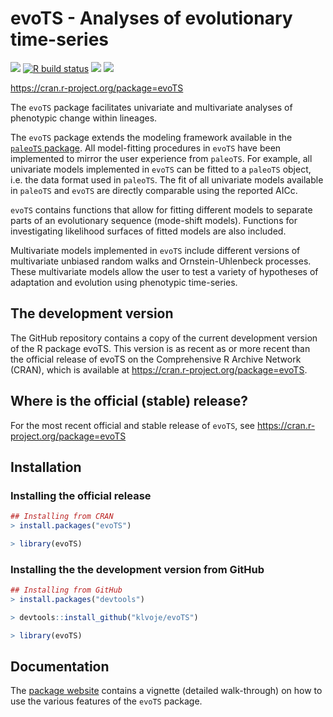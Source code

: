 
<!-- README.md is generated from README.Rmd. Please edit that file -->

# evoTS - Analyses of evolutionary time-series

<!-- badges: start -->

[![](https://www.r-pkg.org/badges/version/evoTS?color=blue)](https://cran.r-project.org/package=evoTS)
[![R build
status](https://github.com/https://github.com/klvoje/evoTS/workflows/R-CMD-check/badge.svg)](https://github.com/https://github.com/klvoje/evoTS/actions)
[![](http://cranlogs.r-pkg.org/badges/grand-total/evoTS?color=blue)](https://cran.r-project.org/package=evoTS)
[![](https://img.shields.io/github/last-commit/https://github.com/klvoje/evoTS.svg)](https://github.com/https://github.com/klvoje/evoTS/commits/main)

<!-- badges: end -->

<https://cran.r-project.org/package=evoTS>

The `evoTS` package facilitates univariate and multivariate analyses of
phenotypic change within lineages.

The `evoTS` package extends the modeling framework available in the
<a href="https://CRAN.R-project.org/package=paleoTS"> `paleoTS`
package</a>. All model-fitting procedures in `evoTS` have been
implemented to mirror the user experience from `paleoTS`. For example,
all univariate models implemented in `evoTS` can be fitted to a
`paleoTS` object, i.e. the data format used in `paleoTS`. The fit of all
univariate models available in `paleoTS` and `evoTS` are directly
comparable using the reported AICc.

`evoTS` contains functions that allow for fitting different models to
separate parts of an evolutionary sequence (mode-shift models).
Functions for investigating likelihood surfaces of fitted models are
also included.

Multivariate models implemented in `evoTS` include different versions of
multivariate unbiased random walks and Ornstein-Uhlenbeck processes.
These multivariate models allow the user to test a variety of hypotheses
of adaptation and evolution using phenotypic time-series.

## The development version

The GitHub repository contains a copy of the current development version
of the R package evoTS. This version is as recent as or more recent than
the official release of evoTS on the Comprehensive R Archive Network
(CRAN), which is available at
<https://cran.r-project.org/package=evoTS>.

## Where is the official (stable) release?

For the most recent official and stable release of `evoTS`, see
<https://cran.r-project.org/package=evoTS>

## Installation

### Installing the official release

``` r
## Installing from CRAN
> install.packages("evoTS")

> library(evoTS)
```

### Installing the the development version from GitHub

``` r
## Installing from GitHub
> install.packages("devtools")

> devtools::install_github("klvoje/evoTS")

> library(evoTS)
```

## Documentation

The <a href="https://klvoje.github.io/evoTS/index.html">package
website</a> contains a vignette (detailed walk-through) on how to use
the various features of the `evoTS` package.
